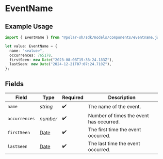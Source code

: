 # EventName

## Example Usage

```typescript
import { EventName } from "@polar-sh/sdk/models/components/eventname.js";

let value: EventName = {
  name: "<value>",
  occurrences: 765178,
  firstSeen: new Date("2023-08-03T15:38:24.183Z"),
  lastSeen: new Date("2024-12-21T07:07:24.710Z"),
};
```

## Fields

| Field                                                                                         | Type                                                                                          | Required                                                                                      | Description                                                                                   |
| --------------------------------------------------------------------------------------------- | --------------------------------------------------------------------------------------------- | --------------------------------------------------------------------------------------------- | --------------------------------------------------------------------------------------------- |
| `name`                                                                                        | *string*                                                                                      | :heavy_check_mark:                                                                            | The name of the event.                                                                        |
| `occurrences`                                                                                 | *number*                                                                                      | :heavy_check_mark:                                                                            | Number of times the event has occurred.                                                       |
| `firstSeen`                                                                                   | [Date](https://developer.mozilla.org/en-US/docs/Web/JavaScript/Reference/Global_Objects/Date) | :heavy_check_mark:                                                                            | The first time the event occurred.                                                            |
| `lastSeen`                                                                                    | [Date](https://developer.mozilla.org/en-US/docs/Web/JavaScript/Reference/Global_Objects/Date) | :heavy_check_mark:                                                                            | The last time the event occurred.                                                             |